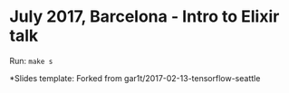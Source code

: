 # July 2017, Barcelona - Intro to Elixir talk

Run: `make s`

*Slides template: Forked from gar1t/2017-02-13-tensorflow-seattle

